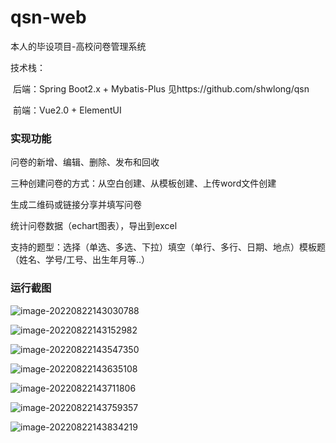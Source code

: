 # qsn-web
本人的毕设项目-高校问卷管理系统

技术栈：

​	后端：Spring Boot2.x + Mybatis-Plus 见https://github.com/shwlong/qsn

​	前端：Vue2.0 + ElementUI

### 实现功能

问卷的新增、编辑、删除、发布和回收

三种创建问卷的方式：从空白创建、从模板创建、上传word文件创建

生成二维码或链接分享并填写问卷

统计问卷数据（echart图表），导出到excel

支持的题型：选择（单选、多选、下拉）填空（单行、多行、日期、地点）模板题（姓名、学号/工号、出生年月等..）



### 运行截图

![image-20220822143030788](https://github.com/shwlong/img/blob/main/images/image-20220822143030788.png)

![image-20220822143152982](https://github.com/shwlong/img/blob/main/images/image-20220822143152982.png)

![image-20220822143547350](https://github.com/shwlong/img/blob/main/images/image-20220822143547350.png)

![image-20220822143635108](https://github.com/shwlong/img/blob/main/images/image-20220822143635108.png)

![image-20220822143711806](https://github.com/shwlong/img/blob/main/images/image-20220822143711806.png)

![image-20220822143759357](https://github.com/shwlong/img/blob/main/images/image-20220822143759357.png)

![image-20220822143834219](https://github.com/shwlong/img/blob/main/images/image-20220822143834219.png)
